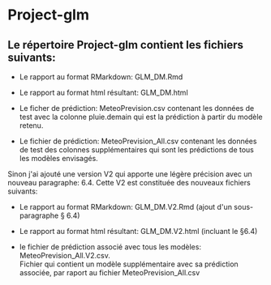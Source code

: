 # Project-glm

Le répertoire Project-glm contient les fichiers suivants:
---------------------------------------------------------

- Le rapport au format RMarkdown: GLM_DM.Rmd

- Le rapport au format html résultant: GLM_DM.html

- Le ficher de prédiction: MeteoPrevision.csv contenant les données de test avec la colonne pluie.demain qui est la prédiction à partir du modèle retenu.

- Le fichier de prédiction: MeteoPrevision_All.csv contenant les données de test des colonnes supplémentaires qui sont les prédictions de tous les modèles envisagés.

Sinon j'ai ajouté une version V2 qui apporte une légère précision avec un nouveau paragraphe: 6.4.
Cette V2 est constituée des nouveaux fichiers suivants:

- Le rapport au format RMarkdown: GLM_DM.V2.Rmd (ajout d'un sous-paragraphe § 6.4) 

- Le rapport au format html résultant: GLM_DM.V2.html (incluant le §6.4)

- le fichier de prédiction associé avec tous les modèles: MeteoPrevision_All.V2.csv.  
Fichier qui contient un modèle supplémentaire avec sa prédiction associée, par raport au fichier MeteoPrevision_All.csv

